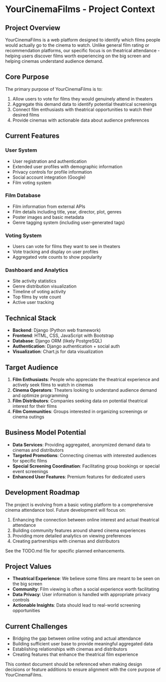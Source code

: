 # YourCinemaFilms - Project Context

## Project Overview

YourCinemaFilms is a web platform designed to identify which films people would actually go to the cinema to watch. Unlike general film rating or recommendation platforms, our specific focus is on theatrical attendance - helping users discover films worth experiencing on the big screen and helping cinemas understand audience demand.

## Core Purpose

The primary purpose of YourCinemaFilms is to:

1. Allow users to vote for films they would genuinely attend in theaters
2. Aggregate this demand data to identify potential theatrical screenings
3. Connect film enthusiasts with theatrical opportunities to watch their desired films
4. Provide cinemas with actionable data about audience preferences

## Current Features

### User System
- User registration and authentication
- Extended user profiles with demographic information
- Privacy controls for profile information
- Social account integration (Google)
- Film voting system

### Film Database
- Film information from external APIs
- Film details including title, year, director, plot, genres
- Poster images and basic metadata
- Genre tagging system (including user-generated tags)

### Voting System
- Users can vote for films they want to see in theaters
- Vote tracking and display on user profiles
- Aggregated vote counts to show popularity

### Dashboard and Analytics
- Site activity statistics
- Genre distribution visualization
- Timeline of voting activity
- Top films by vote count
- Active user tracking

## Technical Stack

- **Backend**: Django (Python web framework)
- **Frontend**: HTML, CSS, JavaScript with Bootstrap
- **Database**: Django ORM (likely PostgreSQL)
- **Authentication**: Django authentication + social auth
- **Visualization**: Chart.js for data visualization

## Target Audience

1. **Film Enthusiasts**: People who appreciate the theatrical experience and actively seek films to watch in cinemas
2. **Cinema Operators**: Theaters looking to understand audience demand and optimize programming
3. **Film Distributors**: Companies seeking data on potential theatrical interest for their films
4. **Film Communities**: Groups interested in organizing screenings or cinema outings

## Business Model Potential

- **Data Services**: Providing aggregated, anonymized demand data to cinemas and distributors
- **Targeted Promotions**: Connecting cinemas with interested audiences for specific films
- **Special Screening Coordination**: Facilitating group bookings or special event screenings
- **Enhanced User Features**: Premium features for dedicated users

## Development Roadmap

The project is evolving from a basic voting platform to a comprehensive cinema attendance tool. Future development will focus on:

1. Enhancing the connection between online interest and actual theatrical attendance
2. Building community features around shared cinema experiences
3. Providing more detailed analytics on viewing preferences
4. Creating partnerships with cinemas and distributors

See the TODO.md file for specific planned enhancements.

## Project Values

- **Theatrical Experience**: We believe some films are meant to be seen on the big screen
- **Community**: Film viewing is often a social experience worth facilitating
- **Data Privacy**: User information is handled with appropriate privacy controls
- **Actionable Insights**: Data should lead to real-world screening opportunities

## Current Challenges

- Bridging the gap between online voting and actual attendance
- Building sufficient user base to provide meaningful aggregated data
- Establishing relationships with cinemas and distributors
- Creating features that enhance the theatrical film experience

This context document should be referenced when making design decisions or feature additions to ensure alignment with the core purpose of YourCinemaFilms. 